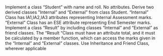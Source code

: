 Implement a class “Student” with name and roll. No attributes. Derive two derived classes "Internal” and “External” from class Student. “Internal” Class has IA1,IA2,IA3 attributes representing Internal Assessment marks. “External” Class has an ESE attribute representing End Semester marks. Implement a class “Result” by including classes “Internal” and “External” as friend classes. The “Result “Class must have an attribute total, and it must be calculated by a member function, which can access the marks given in the “Internal” and “External” classes. Use Inheritance and Friend Class, wherever applicable
